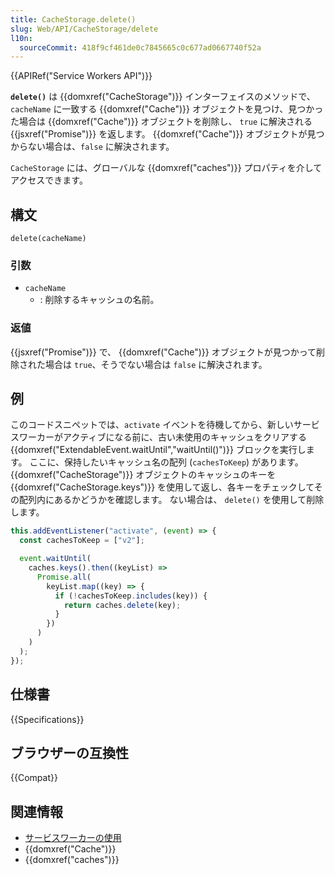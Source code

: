 ```yaml
---
title: CacheStorage.delete()
slug: Web/API/CacheStorage/delete
l10n:
  sourceCommit: 418f9cf461de0c7845665c0c677ad0667740f52a
---
```


{{APIRef("Service Workers API")}}

**`delete()`** は {{domxref("CacheStorage")}} インターフェイスのメソッドで、`cacheName` に一致する {{domxref("Cache")}} オブジェクトを見つけ、見つかった場合は {{domxref("Cache")}} オブジェクトを削除し、 `true` に解決される {{jsxref("Promise")}} を返します。
{{domxref("Cache")}} オブジェクトが見つからない場合は、`false` に解決されます。

`CacheStorage` には、グローバルな {{domxref("caches")}} プロパティを介してアクセスできます。

## 構文

```js-nolint
delete(cacheName)
```

### 引数

- `cacheName`
  - : 削除するキャッシュの名前。

### 返値

{{jsxref("Promise")}} で、 {{domxref("Cache")}} オブジェクトが見つかって削除された場合は `true`、そうでない場合は `false` に解決されます。

## 例

このコードスニペットでは、`activate` イベントを待機してから、新しいサービスワーカーがアクティブになる前に、古い未使用のキャッシュをクリアする {{domxref("ExtendableEvent.waitUntil","waitUntil()")}} ブロックを実行します。 ここに、保持したいキャッシュ名の配列 (`cachesToKeep`) があります。 {{domxref("CacheStorage")}} オブジェクトのキャッシュのキーを {{domxref("CacheStorage.keys")}} を使用して返し、各キーをチェックしてその配列内にあるかどうかを確認します。 ない場合は、 `delete()` を使用して削除します。

```js
this.addEventListener("activate", (event) => {
  const cachesToKeep = ["v2"];

  event.waitUntil(
    caches.keys().then((keyList) =>
      Promise.all(
        keyList.map((key) => {
          if (!cachesToKeep.includes(key)) {
            return caches.delete(key);
          }
        })
      )
    )
  );
});
```

## 仕様書

{{Specifications}}

## ブラウザーの互換性

{{Compat}}

## 関連情報

- [サービスワーカーの使用](/ja/docs/Web/API/Service_Worker_API/Using_Service_Workers)
- {{domxref("Cache")}}
- {{domxref("caches")}}
